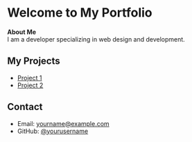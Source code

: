 # Welcome to My Portfolio

**About Me**  
I am a developer specializing in web design and development.

## My Projects
- [Project 1](https://github.com/yourusername/project1)
- [Project 2](https://github.com/yourusername/project2)

## Contact
- Email: yourname@example.com
- GitHub: [@yourusername](https://github.com/yourusername)
